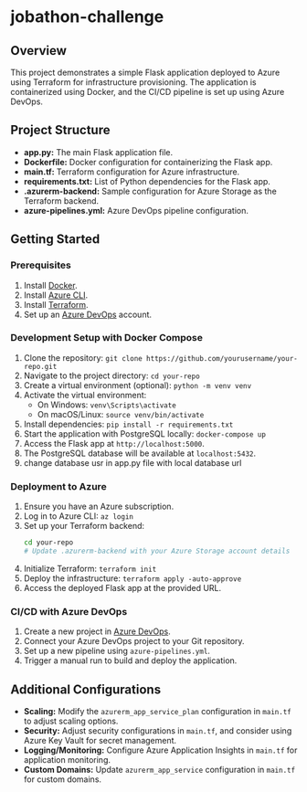 # jobathon-challenge

## Overview

This project demonstrates a simple Flask application deployed to Azure using Terraform for infrastructure provisioning. The application is containerized using Docker, and the CI/CD pipeline is set up using Azure DevOps.

## Project Structure

- **app.py:** The main Flask application file.
- **Dockerfile:** Docker configuration for containerizing the Flask app.
- **main.tf:** Terraform configuration for Azure infrastructure.
- **requirements.txt:** List of Python dependencies for the Flask app.
- **.azurerm-backend:** Sample configuration for Azure Storage as the Terraform backend.
- **azure-pipelines.yml:** Azure DevOps pipeline configuration.

## Getting Started

### Prerequisites

1. Install [Docker](https://docs.docker.com/get-docker/).
2. Install [Azure CLI](https://docs.microsoft.com/en-us/cli/azure/install-azure-cli).
3. Install [Terraform](https://learn.hashicorp.com/tutorials/terraform/install-cli).
4. Set up an [Azure DevOps](https://dev.azure.com/) account.

### Development Setup with Docker Compose

1. Clone the repository: `git clone https://github.com/yourusername/your-repo.git`
2. Navigate to the project directory: `cd your-repo`
3. Create a virtual environment (optional): `python -m venv venv`
4. Activate the virtual environment:
   - On Windows: `venv\Scripts\activate`
   - On macOS/Linux: `source venv/bin/activate`
5. Install dependencies: `pip install -r requirements.txt`
6. Start the application with PostgreSQL locally: `docker-compose up`
7. Access the Flask app at `http://localhost:5000`.
8. The PostgreSQL database will be available at `localhost:5432`.
9. change database usr in app.py file with local database url

### Deployment to Azure

1. Ensure you have an Azure subscription.
2. Log in to Azure CLI: `az login`
3. Set up your Terraform backend:
   ```bash
   cd your-repo
   # Update .azurerm-backend with your Azure Storage account details
   ```
4. Initialize Terraform: `terraform init`
5. Deploy the infrastructure: `terraform apply -auto-approve`
6. Access the deployed Flask app at the provided URL.

### CI/CD with Azure DevOps

1. Create a new project in [Azure DevOps](https://dev.azure.com/).
2. Connect your Azure DevOps project to your Git repository.
3. Set up a new pipeline using `azure-pipelines.yml`.
4. Trigger a manual run to build and deploy the application.

## Additional Configurations

- **Scaling:** Modify the `azurerm_app_service_plan` configuration in `main.tf` to adjust scaling options.
- **Security:** Adjust security configurations in `main.tf`, and consider using Azure Key Vault for secret management.
- **Logging/Monitoring:** Configure Azure Application Insights in `main.tf` for application monitoring.
- **Custom Domains:** Update `azurerm_app_service` configuration in `main.tf` for custom domains.
